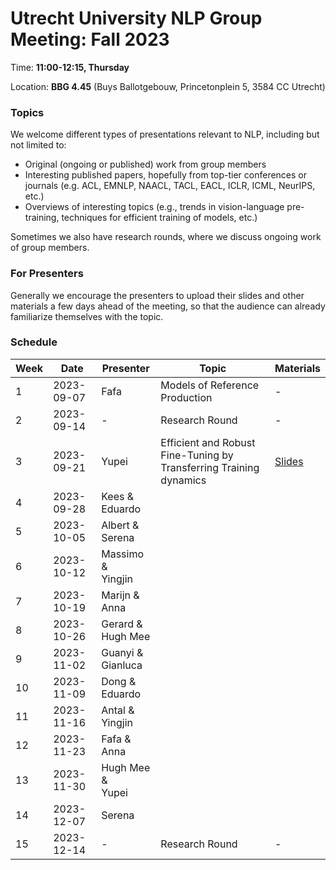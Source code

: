 # Utrecht University NLP Group Meeting: Fall 2023

Time: **11:00-12:15, Thursday**  

Location: **BBG 4.45** (Buys Ballotgebouw, Princetonplein 5, 3584 CC Utrecht)

### Topics

We welcome different types of presentations relevant to NLP, including but not limited to:
- Original (ongoing or published) work from group members
- Interesting published papers, hopefully from top-tier conferences or journals 
  (e.g. ACL, EMNLP, NAACL, TACL, EACL, ICLR, ICML, NeurIPS, etc.)
- Overviews of interesting topics 
  (e.g., trends in vision-language pre-training, techniques for efficient training of models, etc.)

Sometimes we also have research rounds, where we discuss ongoing work of group members.

### For Presenters

Generally we encourage the presenters to upload their slides and other materials 
a few days ahead of the meeting, 
so that the audience can already familiarize themselves with the topic. 

### Schedule

| Week | Date | Presenter | Topic | Materials |
| ---- | ----- | --------- | --------- | --------- |
|1 | 2023-09-07 | Fafa | Models of Reference Production | - |
|2 | 2023-09-14 | - | Research Round | - |
|3 | 2023-09-21 | Yupei | Efficient and Robust Fine-Tuning by Transferring Training dynamics | [Slides](https://docs.google.com/presentation/d/1Ao87qimklW6gXC_rKVV_mKOVMyzNMSKftTzn0I3x-HQ/edit?usp=sharing)  |
|4 | 2023-09-28 | Kees \& <br> Eduardo |  |   |
|5 | 2023-10-05 | Albert \& <br> Serena|  |   |
|6 | 2023-10-12 | Massimo \& <br> Yingjin |  |   |
|7 | 2023-10-19 | Marijn \& <br> Anna |  |   |
|8 | 2023-10-26 | Gerard \& <br> Hugh Mee |  |   |
|9 | 2023-11-02 | Guanyi \& <br> Gianluca |  |   |
|10 | 2023-11-09 | Dong \& <br> Eduardo |  |   |
|11 | 2023-11-16 | Antal \& <br> Yingjin |  |   |
|12 | 2023-11-23 | Fafa \& <br> Anna |  |   |
|13 | 2023-11-30 | Hugh Mee \& <br> Yupei|  |   |
|14 | 2023-12-07 | Serena |  |   |
|15 | 2023-12-14 | - | Research Round | - |


